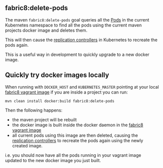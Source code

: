 ## fabric8:delete-pods

The maven `fabric8:delete-pods` goal queries all the [Pods](pods.html) in the current Kubernetes namespace to find all the pods using the current maven projects docker image and deletes them.

This will then cause the [replication controllers](replicationControllers.html) in Kubernetes to recreate the pods again.

This is a useful way in development to quickly upgrade to a new docker image.

## Quickly try docker images locally

When running with `DOCKER_HOST` and `KUBERNETES_MASTER` pointing at your local [fabric8 vagrant image](getStarted/vagrant.html) if you are inside a project you can run:

```
mvn clean install docker:build fabric8:delete-pods
```

Then the following happens:

* the maven project will be rebuilt
* the docker image is built inside the docker daemon in the [fabric8 vagrant image](getStarted/vagrant.html) 
* all current pods using this image are then deleted, causing the [replication controllers](replicationControllers.html) to recreate the pods again using the newly created image.

i.e. you should now have all the pods running in your vagrant image updated to the new docker image you just built.
